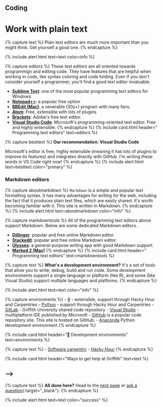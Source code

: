 ## Coding <span class="fas fa-rocket"></span> 

# Work with plain text

{% capture text %}
Plain text editors are much more important than you might think. Get yourself a good one.
{% endcapture %}
    
{% include alert.html text=text color=info %}

{% capture editors %}
These text editors are all oriented towards programmign and editing code. They have features that are helpful when working in code, like syntax coloring and code folding. Even if you don't consider yourself a programmer, you'll find a good text editor invaluable.

- **[Sublime Text](https://www.sublimetext.com)**: one of the most popular programming text editors for Windows
- **[Notepad++](https://notepad-plus-plus.org/)**: a popular free option
- **[BBEdit (Mac)](https://www.barebones.com/products/bbedit/)**: a venerable (30y+) program with many fans.
- **[Atom](https://atom.io)**: Free, extensible with lots of plugins
- **[Brackets](http://brackets.io)**: Adobe's free text editor. 
- **[Visual Studio Code](code.visualstudio.com)**: Microsoft's programming-oriented text editor. Free and highly extensible. 
{% endcapture %}
{% include card.html header="<i class='fas fa-superscript'></i> Programming text editors" text=editors %}

{% capture besttext %}
**Our recommendation: Visual Studio Code**

Microsoft's editor is free, highly extensible (meaning it has lots of plugins to improve its features) and integrates directly with GitHub. I'm writing these words in VS Code right now!
{% endcapture %}
{% include alert.html text=besttext color="primary" %}

### Markdown editors

{% capture aboutmarkdown %}
`Markdown` is a simple and popular text formatting syntax. It has many advantages for writing for the web, including the fact that it produces plain text files, which are easily shared. It's worth becoming familiar with it. This site is written in Markdown.
{% endcapture %}
{% include alert.html text=aboutmarkdown color="info" %}

{% capture markdowntools %}
All of the programming text editors above support Markdown. Below are some dedicated Markdown editors. 

- **[Dillinger](https://dillinger.io)**:  popular and free online Markdown editor.
- **[Stackedit](https://stackedit.io)**: popular and free online Markdown editor.
- **[Ulysses](https://ulysses.app)**: a general-purpose writing app with good Markdown support.
- **[Marked 2 (Mac)](https://marked2app.com)**
{% endcapture %}
{% include card.html header="<i class='fab fa-markdown'></i> Programming text editors" text=markdowntools %}

{% capture text %}
    **What's a development environment?**
    It's a set of tools that allow you to write, debug, build and run code. Some development environments support a single language  or platform (like R), and some (like Visual Studio) support multiple languages and platforms.
    {% endcapture %}

{% include alert.html text=text color="info" %}

{% capture environments %}
    - [R](https://www.r-project.org) - extensible, support through Hacky Hour and Carpentries
    - [Python](https://www.python.org) - support through Hacky Hour and Carpentries
    - [GitLab](https://gitlab.rcs.griffith.edu.au) - Griffith University shared code repository
    - [Visual Studio](https://visualstudio.microsoft.com) - mulitiplatform IDE published by Microsoft
    - [GitHub](https://github.com) is a popular code repository site. This site is hosted on GitHub.
    - [Anaconda](https://www.anaconda.com/distribution/) Python development environment
    {% endcapture %}

{% include card.html header="👾 Development environments" text=environments %}

{% capture text %}
     - [Software carpentry](https://hackyhourgriffith.wordpress.com/events/soft-carp/)
    - [Hacky Hour](https://hackyhourgriffith.wordpress.com)
    {% endcapture %}

{% include card.html header="Ways to get help at Griffith" text=text %}

-->
---

{% capture text %}
    **All done here?** Head to the [next page](4-writing.html) or [ask a question](https://griffithu.padlet.org/y_banens1/60je7s1g90b3f69h){:target="_blank"}. 
    {% endcapture %}

{% include alert.html text=text color="success" %}
